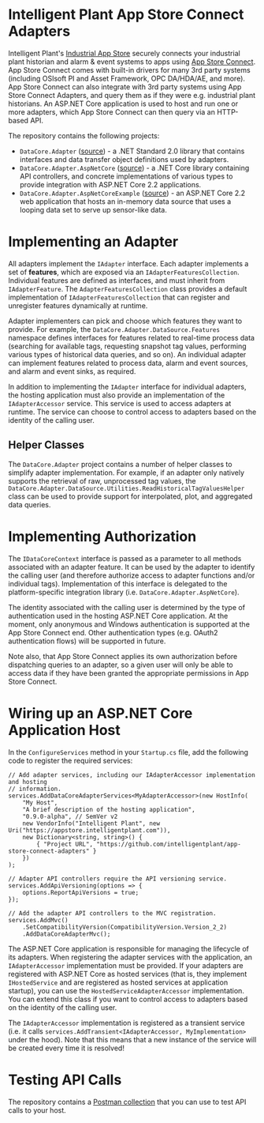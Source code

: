 ﻿# Intelligent Plant App Store Connect Adapters

Intelligent Plant's [Industrial App Store](https://appstore.intelligentplant.com) securely connects your industrial plant historian and alarm & event systems to apps using [App Store Connect](https://appstore.intelligentplant.com/Welcome/AppProfile?appId=a73c453df5f447a6aa8a08d2019037a5). App Store Connect comes with built-in drivers for many 3rd party systems (including OSIsoft PI and Asset Framework, OPC DA/HDA/AE, and more). App Store Connect can also integrate with 3rd party systems using App Store Connect Adapters, and query them as if they were e.g. industrial plant historians. An ASP.NET Core application is used to host and run one or more adapters, which App Store Connect can then query via an HTTP-based API.

The repository contains the following projects:

* `DataCore.Adapter` ([source](https://github.com/intelligentplant/app-store-connect-adapters/tree/master/src/DataCore.Adapter)) - a .NET Standard 2.0 library that contains interfaces and data transfer object definitions used by adapters.
* `DataCore.Adapter.AspNetCore` ([source](https://github.com/intelligentplant/app-store-connect-adapters/tree/master/src/DataCore.Adapter.AspNetCore)) - a .NET Core library containing API controllers, and concrete implementations of various types to provide integration with ASP.NET Core 2.2 applications.
* `DataCore.Adapter.AspNetCoreExample` ([source](https://github.com/intelligentplant/app-store-connect-adapters/tree/master/src/DataCore.AspNetCoreExample)) - an ASP.NET Core 2.2 web application that hosts an in-memory data source that uses a looping data set to serve up sensor-like data.


# Implementing an Adapter

All adapters implement the `IAdapter` interface. Each adapter implements a set of __features__, which are exposed via an `IAdapterFeaturesCollection`. Individual features are defined as interfaces, and must inherit from `IAdapterFeature`. The `AdapterFeaturesCollection` class provides a default implementation of `IAdapterFeaturesCollection` that can register and unregister features dynamically at runtime.

Adapter implementers can pick and choose which features they want to provide. For example, the `DataCore.Adapter.DataSource.Features` namespace defines interfaces for features related to real-time process data (searching for available tags, requesting snapshot tag values, performing various types of historical data queries, and so on). An individual adapter can implement features related to process data, alarm and event sources, and alarm and event sinks, as required. 

In addition to implementing the `IAdapter` interface for individual adapters, the hosting application must also provide an implementation of the `IAdapterAccessor` service. This service is used to access adapters at runtime. The service can choose to control access to adapters based on the identity of the calling user.


## Helper Classes

The `DataCore.Adapter` project contains a number of helper classes to simplify adapter implementation. For example, if an adapter only natively supports the retrieval of raw, unprocessed tag values, the `DataCore.Adapter.DataSource.Utilities.ReadHistoricalTagValuesHelper` class can be used to provide support for interpolated, plot, and aggregated data queries.


# Implementing Authorization

The `IDataCoreContext` interface is passed as a parameter to all methods associated with an adapter feature. It can be used by the adapter to identify the calling user (and therefore authorize access to adapter functions and/or individual tags). Implementation of this interface is delegated to the platform-specific integration library (i.e. `DataCore.Adapter.AspNetCore`).

The identity associated with the calling user is determined by the type of authentication used in the hosting ASP.NET Core application. At the moment, only anonymous and Windows authentication is supported at the App Store Connect end. Other authentication types (e.g. OAuth2 authentication flows) will be supported in future.

Note also, that App Store Connect applies its own authorization before dispatching queries to an adapter, so a given user will only be able to access data if they have been granted the appropriate permissions in App Store Connect.


# Wiring up an ASP.NET Core Application Host

In the `ConfigureServices` method in your `Startup.cs` file, add the following code to register the required services:

    // Add adapter services, including our IAdapterAccessor implementation and hosting 
    // information.
    services.AddDataCoreAdapterServices<MyAdapterAccessor>(new HostInfo(
        "My Host",
        "A brief description of the hosting application",
        "0.9.0-alpha", // SemVer v2
        new VendorInfo("Intelligent Plant", new Uri("https://appstore.intelligentplant.com")),
        new Dictionary<string, string>() {
            { "Project URL", "https://github.com/intelligentplant/app-store-connect-adapters" }
        })
    );

    // Adapter API controllers require the API versioning service.
    services.AddApiVersioning(options => {
        options.ReportApiVersions = true;
    });

    // Add the adapter API controllers to the MVC registration.
    services.AddMvc()
        .SetCompatibilityVersion(CompatibilityVersion.Version_2_2)
        .AddDataCoreAdapterMvc();


The ASP.NET Core application is responsible for managing the lifecycle of its adapters. When registering the adapter services with the application, an `IAdapterAccessor` implementation must be provided. If your adapters are registered with ASP.NET Core as hosted services (that is, they implement `IHostedService` and are registered as hosted services at application startup), you can use the `HostedServiceAdapterAccessor` implementation. You can extend this class if you want to control access to adapters based on the identity of the calling user.

The `IAdapterAccessor` implementation is registered as a transient service (i.e. it calls `services.AddTransient<IAdapterAccessor, MyImplementation>` under the hood). Note that this means that a new instance of the service will be created every time it is resolved!


# Testing API Calls

The repository contains a [Postman collection](https://github.com/intelligentplant/app-store-connect-adapters/blob/master/postman_collection.json) that you can use to test API calls to your host.
